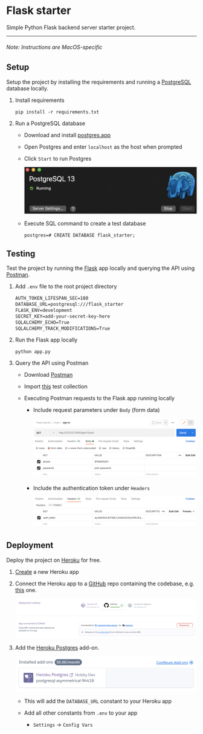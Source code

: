 # Flask starter
Simple Python Flask backend server starter project.

___

###### _Note: Instructions are MacOS-specific_

## Setup

Setup the project by installing the requirements and running a [PostgreSQL](https://www.postgresql.org/) database locally.

1. Install requirements

    ```
    pip install -r requirements.txt
    ```

2. Run a PostgreSQL database

    * Download and install [postgres.app](https://postgresapp.com/)

    * Open Postgres and enter `localhost` as the host when prompted

    * Click `Start` to run Postgres

        ![alt text](docs/postgres-app-running.png)

    * Execute SQL command to create a test database

        ```
        postgres=# CREATE DATABASE flask_starter;
        ```

## Testing

Test the project by running the [Flask](https://flask.palletsprojects.com/en/2.0.x/) app locally and querying the API using [Postman](https://www.postman.com/).

1. Add `.env` file to the root project directory

    ```
    AUTH_TOKEN_LIFESPAN_SEC=180
    DATABASE_URL=postgresql:///flask_starter
    FLASK_ENV=development
    SECRET_KEY=add-your-secret-key-here
    SQLALCHEMY_ECHO=True
    SQLALCHEMY_TRACK_MODIFICATIONS=True
    ```

2. Run the Flask app locally

    ```
    python app.py
    ```
3. Query the API using Postman

    * Download [Postman](https://www.postman.com/downloads/)

    * Import [this](docs/flask_starter.postman_collection.json) test collection

    * Executing Postman requests to the Flask app running locally

        * Include request parameters under `Body` (form data)

            ![alt text](docs/postman-request-body.png)

        * Include the authentication token under `Headers`

            ![alt text](docs/postman-request-headers.png)

## Deployment

Deploy the project on [Heroku](https://heroku.com) for free.

1. [Create](https://dashboard.heroku.com/new-app) a new Heroku app

2. Connect the Heroku app to a [GitHub](https://github.com/) repo containing the codebase, e.g. [this](https://github.com/jakerber/flask-starter) one.

    ![alt text](docs/heroku-connect-github.png)

3. Add the [Heroku Postgres](https://elements.heroku.com/addons/heroku-postgresql) add-on.

    ![alt text](docs/heroku-postgres-addon.png)

    * This will add the `DATABASE_URL` constant to your Heroku app

    * Add all other constants from `.env` to your app

        * `Settings` -> `Config Vars`
